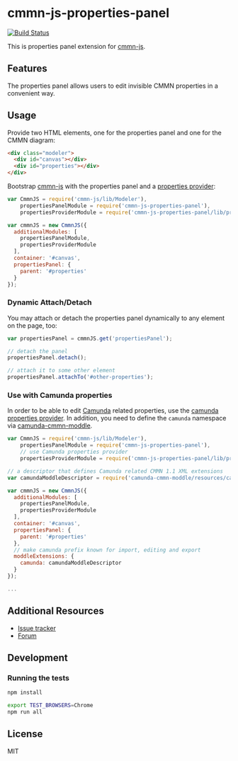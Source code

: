 # cmmn-js-properties-panel

[![Build Status](https://travis-ci.org/bpmn-io/cmmn-js-properties-panel.svg?branch=master)](https://travis-ci.org/bpmn-io/cmmn-js-properties-panel)

This is properties panel extension for [cmmn-js](https://github.com/bpmn-io/cmmn-js).


## Features

The properties panel allows users to edit invisible CMMN properties in a convenient way.


## Usage

Provide two HTML elements, one for the properties panel and one for the CMMN diagram:

```html
<div class="modeler">
  <div id="canvas"></div>
  <div id="properties"></div>
</div>
```

Bootstrap [cmmn-js](https://github.com/bpmn-io/cmmn-js) with the properties panel and a [properties provider](https://github.com/bpmn-io/cmmn-js-properties-panel/tree/master/lib/provider):

```javascript
var CmmnJS = require('cmmn-js/lib/Modeler'),
    propertiesPanelModule = require('cmmn-js-properties-panel'),
    propertiesProviderModule = require('cmmn-js-properties-panel/lib/provider/cmmn');

var cmmnJS = new CmmnJS({
  additionalModules: [
    propertiesPanelModule,
    propertiesProviderModule
  ],
  container: '#canvas',
  propertiesPanel: {
    parent: '#properties'
  }
});
```


### Dynamic Attach/Detach

You may attach or detach the properties panel dynamically to any element on the page, too:

```javascript
var propertiesPanel = cmmnJS.get('propertiesPanel');

// detach the panel
propertiesPanel.detach();

// attach it to some other element
propertiesPanel.attachTo('#other-properties');
```


### Use with Camunda properties

In order to be able to edit [Camunda](https://camunda.org) related properties, use the [camunda properties provider](https://github.com/bpmn-io/cmmn-js-properties-panel/tree/master/lib/provider/camunda).
In addition, you need to define the `camunda` namespace via [camunda-cmmn-moddle](https://github.com/camunda/camunda-cmmn-moddle).

```javascript
var CmmnJS = require('cmmn-js/lib/Modeler'),
    propertiesPanelModule = require('cmmn-js-properties-panel'),
    // use Camunda properties provider
    propertiesProviderModule = require('cmmn-js-properties-panel/lib/provider/camunda');

// a descriptor that defines Camunda related CMMN 1.1 XML extensions
var camundaModdleDescriptor = require('camunda-cmmn-moddle/resources/camunda');

var cmmnJS = new CmmnJS({
  additionalModules: [
    propertiesPanelModule,
    propertiesProviderModule
  ],
  container: '#canvas',
  propertiesPanel: {
    parent: '#properties'
  },
  // make camunda prefix known for import, editing and export
  moddleExtensions: {
    camunda: camundaModdleDescriptor
  }
});

...
```


## Additional Resources

* [Issue tracker](https://github.com/bpmn-io/cmmn-js-properties-panel/issues)
* [Forum](https://forum.bpmn.io)


## Development

### Running the tests

```bash
npm install

export TEST_BROWSERS=Chrome
npm run all
```


## License

MIT